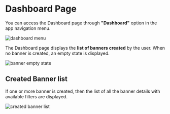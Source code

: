 # Dashboard Page

You can access the Dashboard page through **"Dashboard"** option in the app navigation menu.

![dashboard menu](https://raw.githubusercontent.com/profy-shopify/profy-shopify.github.io/main/assets/page1/dashboard_menu.png)

The Dashboard page displays the **list of banners created** by the user.
When no banner is created, an empty state is displayed.

![banner empty state](https://raw.githubusercontent.com/profy-shopify/profy-shopify.github.io/main/assets/page1/empty_state.png)

## Created Banner list

If one or more banner is created, then the list of all the banner details with available filters are displayed.

![created banner list](https://raw.githubusercontent.com/profy-shopify/profy-shopify.github.io/main/assets/page1/empty_state.png)